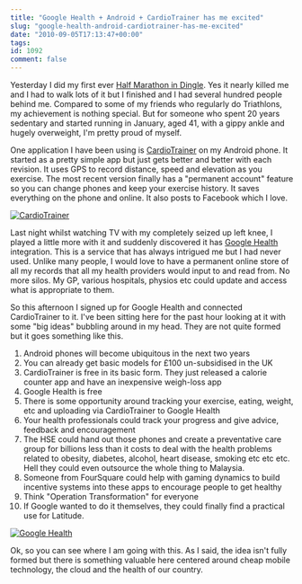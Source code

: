 ```yaml
---
title: "Google Health + Android + CardioTrainer has me excited"
slug: "google-health-android-cardiotrainer-has-me-excited"
date: "2010-09-05T17:13:47+00:00"
tags:
id: 1092
comment: false
---
```


<div>

Yesterday I did my first ever [Half Marathon in Dingle](http://dinglemarathon.ie/). Yes it nearly killed me and I had to walk lots of it but I finished and I had several hundred people behind me. Compared to some of my friends who regularly do Triathlons, my achievement is nothing special. But for someone who spent 20 years sedentary and started running in January, aged 41, with a gippy ankle and hugely overweight, I'm pretty proud of myself.

One application I have been using is [CardioTrainer](http://www.worksmartlabs.com/cardiotrainer) on my Android phone. It started as a pretty simple app but just gets better and better with each revision. It uses GPS to record distance, speed and elevation as you exercise. The most recent version finally has a "permanent account" feature so you can change phones and keep your exercise history. It saves everything on the phone and online. It also posts to Facebook which I love.

[![](https://conoroneill.com.s3.amazonaws.com/wp-content/uploads/2010/09/screenshot_4.png "CardioTrainer")](http://www.worksmartlabs.com/)

Last night whilst watching TV with my completely seized up left knee, I played a little more with it and suddenly discovered it has [Google Health](http://health.google.com) integration. This is a service that has always intrigued me but I had never used. Unlike many people, I would love to have a permanent online store of all my records that all my health providers would input to and read from. No more silos. My GP, various hospitals, physios etc could update and access what is appropriate to them.

So this afternoon I signed up for Google Health and connected CardioTrainer to it. I've been sitting here for the past hour looking at it with some "big ideas" bubbling around in my head. They are not quite formed but it goes something like this.

1.  Android phones will become ubiquitous in the next two years
2.  You can already get basic models for £100 un-subsidised in the UK
3.  CardioTrainer is free in its basic form. They just released a calorie counter app and have an inexpensive weigh-loss app
4.  Google Health is free
5.  There is some opportunity around tracking your exercise, eating, weight, etc and uploading via CardioTrainer to Google Health
6.  Your health professionals could track your progress and give advice, feedback and encouragement
7.  The HSE could hand out those phones and create a preventative care group for billions less than it costs to deal with the health problems related to obesity, diabetes, alcohol, heart disease, smoking etc etc etc. Hell they could even outsource the whole thing to Malaysia.
8.  Someone from FourSquare could help with gaming dynamics to build incentive systems into these apps to encourage people to get healthy
9.  Think "Operation Transformation" for everyone
10.  If Google wanted to do it themselves, they could finally find a practical use for Latitude.

[![](https://conoroneill.com.s3.amazonaws.com/wp-content/uploads/2010/09/google_health.jpg "Google Health")](http://health.google.com/)

Ok, so you can see where I am going with this. As I said, the idea isn't fully formed but there is something valuable here centered around cheap mobile technology, the cloud and the health of our country.

</div>
